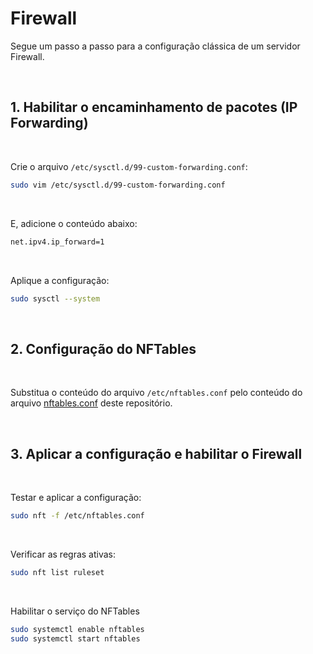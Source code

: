 # Firewall

Segue um passo a passo para a configuração clássica de um servidor Firewall.

<br/>


## 1. Habilitar o encaminhamento de pacotes (IP Forwarding)

<br/>

Crie o arquivo `/etc/sysctl.d/99-custom-forwarding.conf`:

```bash
sudo vim /etc/sysctl.d/99-custom-forwarding.conf
```

<br/>

E, adicione o conteúdo abaixo:

```bash
net.ipv4.ip_forward=1
```

<br/>

Aplique a configuração:

```bash
sudo sysctl --system
```

<br/>

## 2. Configuração do NFTables 

<br/>

Substitua o conteúdo do arquivo `/etc/nftables.conf` pelo conteúdo do arquivo [nftables.conf](./nftables.conf) deste repositório.

<br/>

## 3. Aplicar a configuração e habilitar o Firewall

<br/>

Testar e aplicar a configuração:

```bash
sudo nft -f /etc/nftables.conf
```

<br/>

Verificar as regras ativas:

```bash
sudo nft list ruleset
```

<br/>

Habilitar o serviço do NFTables

```bash
sudo systemctl enable nftables
sudo systemctl start nftables
```

